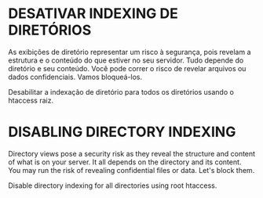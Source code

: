 # DESATIVAR INDEXING DE DIRETÓRIOS #

As exibições de diretório representar um risco à segurança, pois revelam a estrutura e o conteúdo do que estiver no seu servidor. Tudo depende do diretório e 
seu conteúdo. Você pode correr o risco de revelar arquivos ou dados confidenciais. Vamos bloqueá-los.

Desabilitar a indexação de diretório para todos os diretórios usando o htaccess raiz.

# DISABLING DIRECTORY INDEXING #

Directory views pose a security risk as they reveal the structure and content of what is on your server. It all depends on the directory and its content. 
You may run the risk of revealing confidential files or data. Let's block them.

Disable directory indexing for all directories using root htaccess.
